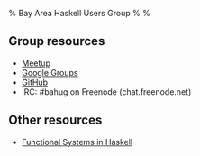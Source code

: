% Bay Area Haskell Users Group
%
%

## Group resources

* [Meetup](http://www.meetup.com/Bay-Area-Haskell-Users-Group/)
* [Google Groups](https://groups.google.com/forum/#!forum/bahaskell)
* [GitHub](http://github.com/bahug)
* IRC: #bahug on Freenode (chat.freenode.net)

## Other resources

* [Functional Systems in Haskell](http://cmsc-22311.cs.uchicago.edu/2015/)

